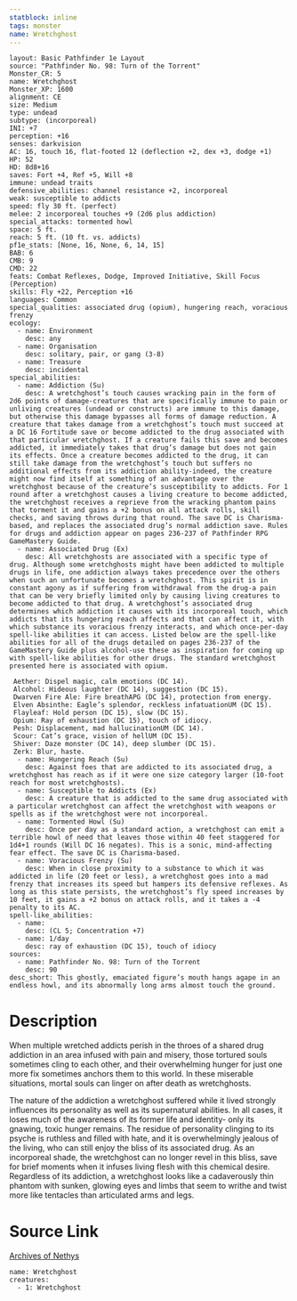 ```yaml
---
statblock: inline
tags: monster
name: Wretchghost
---
```

```statblock
layout: Basic Pathfinder 1e Layout
source: "Pathfinder No. 98: Turn of the Torrent"
Monster_CR: 5
name: Wretchghost
Monster_XP: 1600
alignment: CE
size: Medium
type: undead
subtype: (incorporeal)
INI: +7
perception: +16
senses: darkvision
AC: 16, touch 16, flat-footed 12 (deflection +2, dex +3, dodge +1)
HP: 52
HD: 8d8+16
saves: Fort +4, Ref +5, Will +8
immune: undead traits
defensive_abilities: channel resistance +2, incorporeal
weak: susceptible to addicts
speed: fly 30 ft. (perfect)
melee: 2 incorporeal touches +9 (2d6 plus addiction)
special_attacks: tormented howl
space: 5 ft.
reach: 5 ft. (10 ft. vs. addicts)
pf1e_stats: [None, 16, None, 6, 14, 15]
BAB: 6
CMB: 9
CMD: 22
feats: Combat Reflexes, Dodge, Improved Initiative, Skill Focus (Perception)
skills: Fly +22, Perception +16
languages: Common
special_qualities: associated drug (opium), hungering reach, voracious frenzy
ecology:
  - name: Environment
    desc: any
  - name: Organisation
    desc: solitary, pair, or gang (3-8)
  - name: Treasure
    desc: incidental
special_abilities:
  - name: Addiction (Su)
    desc: A wretchghost’s touch causes wracking pain in the form of 2d6 points of damage-creatures that are specifically immune to pain or unliving creatures (undead or constructs) are immune to this damage, but otherwise this damage bypasses all forms of damage reduction. A creature that takes damage from a wretchghost’s touch must succeed at a DC 16 Fortitude save or become addicted to the drug associated with that particular wretchghost. If a creature fails this save and becomes addicted, it immediately takes that drug’s damage but does not gain its effects. Once a creature becomes addicted to the drug, it can still take damage from the wretchghost’s touch but suffers no additional effects from its addiction ability-indeed, the creature might now find itself at something of an advantage over the wretchghost because of the creature’s susceptibility to addicts. For 1 round after a wretchghost causes a living creature to become addicted, the wretchghost receives a reprieve from the wracking phantom pains that torment it and gains a +2 bonus on all attack rolls, skill checks, and saving throws during that round. The save DC is Charisma-based, and replaces the associated drug’s normal addiction save. Rules for drugs and addiction appear on pages 236-237 of Pathfinder RPG GameMastery Guide.
  - name: Associated Drug (Ex)
    desc: All wretchghosts are associated with a specific type of drug. Although some wretchghosts might have been addicted to multiple drugs in life, one addiction always takes precedence over the others when such an unfortunate becomes a wretchghost. This spirit is in constant agony as if suffering from withdrawal from the drug-a pain that can be very briefly limited only by causing living creatures to become addicted to that drug. A wretchghost’s associated drug determines which addiction it causes with its incorporeal touch, which addicts that its hungering reach affects and that can affect it, with which substance its voracious frenzy interacts, and which once-per-day spell-like abilities it can access. Listed below are the spell-like abilities for all of the drugs detailed on pages 236-237 of the GameMastery Guide plus alcohol-use these as inspiration for coming up with spell-like abilities for other drugs. The standard wretchghost presented here is associated with opium.

 Aether: Dispel magic, calm emotions (DC 14).
 Alcohol: Hideous laughter (DC 14), suggestion (DC 15).
 Dwarven Fire Ale: Fire breathAPG (DC 14), protection from energy.
 Elven Absinthe: Eagle’s splendor, reckless infatuationUM (DC 15).
 Flayleaf: Hold person (DC 15), slow (DC 15).
 Opium: Ray of exhaustion (DC 15), touch of idiocy.
 Pesh: Displacement, mad hallucinationUM (DC 14).
 Scour: Cat’s grace, vision of hellUM (DC 15).
 Shiver: Daze monster (DC 14), deep slumber (DC 15).
 Zerk: Blur, haste.
  - name: Hungering Reach (Su)
    desc: Against foes that are addicted to its associated drug, a wretchghost has reach as if it were one size category larger (10-foot reach for most wretchghosts).
  - name: Susceptible to Addicts (Ex)
    desc: A creature that is addicted to the same drug associated with a particular wretchghost can affect the wretchghost with weapons or spells as if the wretchghost were not incorporeal.
  - name: Tormented Howl (Su)
    desc: Once per day as a standard action, a wretchghost can emit a terrible howl of need that leaves those within 40 feet staggered for 1d4+1 rounds (Will DC 16 negates). This is a sonic, mind-affecting fear effect. The save DC is Charisma-based.
  - name: Voracious Frenzy (Su)
    desc: When in close proximity to a substance to which it was addicted in life (20 feet or less), a wretchghost goes into a mad frenzy that increases its speed but hampers its defensive reflexes. As long as this state persists, the wretchghost’s fly speed increases by 10 feet, it gains a +2 bonus on attack rolls, and it takes a -4 penalty to its AC.
spell-like_abilities:
  - name:
    desc: (CL 5; Concentration +7)
  - name: 1/day
    desc: ray of exhaustion (DC 15), touch of idiocy
sources:
  - name: Pathfinder No. 98: Turn of the Torrent
    desc: 90
desc_short: This ghostly, emaciated figure’s mouth hangs agape in an endless howl, and its abnormally long arms almost touch the ground.
```
# Description
When multiple wretched addicts perish in the throes of a shared drug addiction in an area infused with pain and misery, those tortured souls sometimes cling to each other, and their overwhelming hunger for just one more fix sometimes anchors them to this world. In these miserable situations, mortal souls can linger on after death as wretchghosts.

The nature of the addiction a wretchghost suffered while it lived strongly influences its personality as well as its supernatural abilities. In all cases, it loses much of the awareness of its former life and identity- only its gnawing, toxic hunger remains. The residue of personality clinging to its psyche is ruthless and filled with hate, and it is overwhelmingly jealous of the living, who can still enjoy the bliss of its associated drug. As an incorporeal shade, the wretchghost can no longer revel in this bliss, save for brief moments when it infuses living flesh with this chemical desire. Regardless of its addiction, a wretchghost looks like a cadaverously thin phantom with sunken, glowing eyes and limbs that seem to writhe and twist more like tentacles than articulated arms and legs.
# Source Link
[Archives of Nethys](https://aonprd.com/MonsterDisplay.aspx?ItemName=Wretchghost)
```encounter-table
name: Wretchghost
creatures:
  - 1: Wretchghost
```
